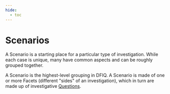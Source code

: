 ```yaml
---
hide:
  - toc
---
```

# Scenarios

A Scenario is a starting place for a particular type of investigation. While each case is unique, 
many have common aspects and can be roughly grouped together. 

A Scenario is the highest-level grouping in DFIQ. A Scenario is made of one or more Facets 
(different "sides" of an investigation), which in turn are made up of investigative [Questions](/questions).
